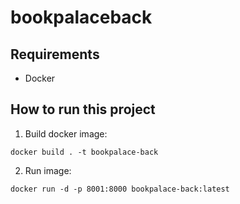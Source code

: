 # bookpalaceback

## Requirements

- Docker

## How to run this project

1. Build docker image:

```
docker build . -t bookpalace-back
```

2. Run image:

```
docker run -d -p 8001:8000 bookpalace-back:latest
```
